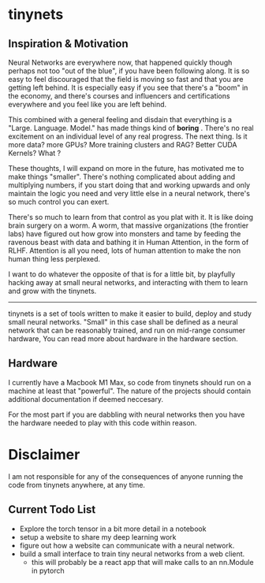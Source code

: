 # tinynets

## Inspiration & Motivation

Neural Networks are everywhere now, that happened quickly though perhaps not too "out of the blue",
if you have been following along. It is so easy to feel discouraged that the field is moving so fast
and that you are getting left behind. It is especially easy if you see that there's a "boom" in the 
economy, and there's courses and influencers and certifications everywhere and you feel like you are
left behind.

This combined with a general feeling and disdain that everything is a "Large. Language. Model." has
made things kind of **boring** . There's no real excitement on an individual level of any real
progress. The next thing. Is it more data? more GPUs? More training clusters and RAG? Better CUDA
Kernels? What ?

These thoughts, I will expand on more in the future, has motivated me to make things "smaller". 
There's nothing complicated about adding and multiplying numbers, if you start doing that and 
working upwards and only maintain the logic you need and very little else in a neural network, 
there's so much control you can exert.

There's so much to learn from that control as you plat with it. It is like doing brain surgery on a 
worm. A worm, that massive organizations (the frontier labs) have figured out how grow into monsters
and tame by feeding the ravenous beast with data and bathing it in Human Attention, in the form of
RLHF. Attention is all you need, lots of human attention to make the non human thing less perplexed.

I want to do whatever the opposite of that is for a little bit, by playfully hacking away at small
neural networks, and interacting with them to learn and grow with the tinynets.

---

tinynets is a set of tools written to make it easier to build, deploy and study small neural 
networks. "Small" in this case shall be defined as a neural network that can be reasonably trained,
and run on mid-range consumer hardware, You can read more about hardware in the hardware section.

## Hardware

I currently have a Macbook M1 Max, so code from tinynets should run on a machine at least that 
"powerful". The nature of the projects should contain additional documentation if deemed neccesary.

For the most part if you are dabbling with neural networks then you have the hardware needed to 
play with this code within reason.


# Disclaimer

I am not responsible for any of the consequences of anyone running the code from tinynets anywhere,
at any time.

## Current Todo List 

- Explore the torch tensor in a bit more detail in a notebook
- setup a website to share my deep learning work
- figure out how a website can communicate with a neural network.
- build a small interface to train tiny neural networks from a web client.
    - this will probably be a react app that will make calls to an nn.Module in pytorch
